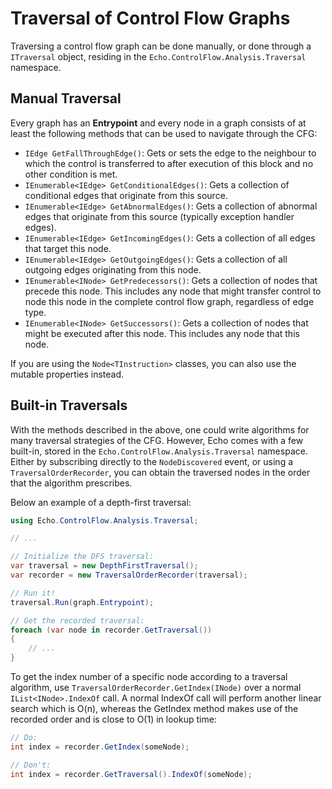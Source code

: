Traversal of Control Flow Graphs
================================

Traversing a control flow graph can be done manually, or done through a `ITraversal` object, residing in the `Echo.ControlFlow.Analysis.Traversal` namespace.

Manual Traversal
----------------

Every graph has an **Entrypoint** and every node in a graph consists of at least the following methods that can be used to navigate through the CFG:

- `IEdge GetFallThroughEdge()`: Gets or sets the edge to the neighbour to which the control is transferred to after execution of this block and no other condition is met.
- `IEnumerable<IEdge> GetConditionalEdges()`:  Gets a collection of conditional edges that originate from this source.
- `IEnumerable<IEdge> GetAbnormalEdges()`: Gets a collection of abnormal edges that originate from this source (typically exception handler edges).
- `IEnumerable<IEdge> GetIncomingEdges()`: Gets a collection of all edges that target this node.
- `IEnumerable<IEdge> GetOutgoingEdges()`: Gets a collection of all outgoing edges originating from this node.
- `IEnumerable<INode> GetPredecessors()`:  Gets a collection of nodes that precede this node. This includes any node that might transfer control to node this node in the complete control flow graph, regardless of edge type. 
- `IEnumerable<INode> GetSuccessors()`: Gets a collection of nodes that might be executed after this node. This includes any node that this node.

If you are using the `Node<TInstruction>` classes, you can also use the mutable properties instead.

Built-in Traversals
-------------------

With the methods described in the above, one could write algorithms for many traversal strategies of the CFG. However, Echo comes with a few built-in, stored in the `Echo.ControlFlow.Analysis.Traversal` namespace. Either by subscribing directly to the `NodeDiscovered` event, or using a `TraversalOrderRecorder`, you can obtain the traversed nodes in the order that the algorithm prescribes.

Below an example of a depth-first traversal:

```csharp
using Echo.ControlFlow.Analysis.Traversal;

// ...

// Initialize the DFS traversal:
var traversal = new DepthFirstTraversal();
var recorder = new TraversalOrderRecorder(traversal);

// Run it!
traversal.Run(graph.Entrypoint);

// Get the recorded traversal:
foreach (var node in recorder.GetTraversal())
{
    // ...
}
```

To get the index number of a specific node according to a traversal algorithm, use `TraversalOrderRecorder.GetIndex(INode)` over a normal `IList<INode>.IndexOf` call. A normal IndexOf call will perform another linear search which is O(n), whereas the GetIndex method makes use of the recorded order and is close to O(1) in lookup time:

```csharp
// Do:
int index = recorder.GetIndex(someNode);

// Don't:
int index = recorder.GetTraversal().IndexOf(someNode);
```